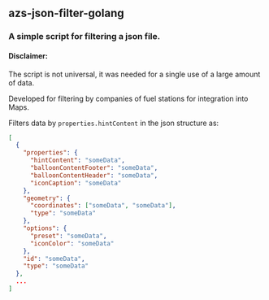 ## azs-json-filter-golang

### A simple script for filtering a json file.

#### Disclaimer:
The script is not universal, it was needed for a single use of a large amount of data.

Developed for filtering by companies of fuel stations for integration into Maps.

Filters data by ```properties.hintContent``` in the json structure as:

```json
[
  {
    "properties": {
      "hintContent": "someData",
      "balloonContentFooter": "someData",
      "balloonContentHeader": "someData",
      "iconCaption": "someData"
    },
    "geometry": {
      "coordinates": ["someData", "someData"],
      "type": "someData"
    },
    "options": {
      "preset": "someData",
      "iconColor": "someData"
    },
    "id": "someData",
    "type": "someData"
  },
  ...
]
```

